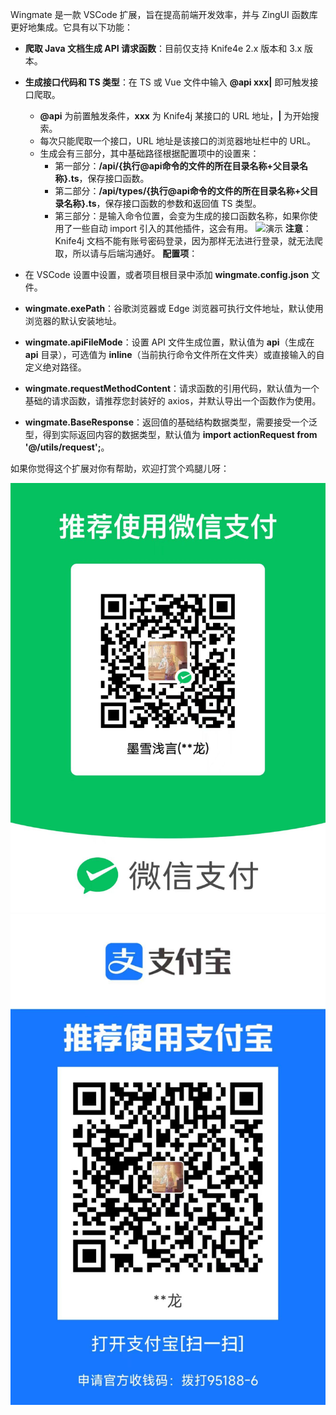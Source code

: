 Wingmate 是一款 VSCode 扩展，旨在提高前端开发效率，并与 ZingUI 函数库更好地集成。它具有以下功能：

- **爬取 Java 文档生成 API 请求函数**：目前仅支持 Knife4e 2.x 版本和 3.x 版本。
- **生成接口代码和 TS 类型**：在 TS 或 Vue 文件中输入 **@api xxx|** 即可触发接口爬取。
   - **@api** 为前置触发条件，**xxx** 为 Knife4j 某接口的 URL 地址，**|** 为开始搜索。
   - 每次只能爬取一个接口，URL 地址是该接口的浏览器地址栏中的 URL。
   - 生成会有三部分，其中基础路径根据配置项中的设置来：
      - 第一部分：**/api/{执行@api命令的文件的所在目录名称+父目录名称}.ts**，保存接口函数。
      - 第二部分：**/api/types/{执行@api命令的文件的所在目录名称+父目录名称}.ts**，保存接口函数的参数和返回值 TS 类型。
      - 第三部分：是输入命令位置，会变为生成的接口函数名称，如果你使用了一些自动 import 引入的其他插件，这会有用。
![演示](https://github.com/inksnowhailong/vscode-plugin/raw/master/apidoc2ts/images/demo.gif)
**注意**：Knife4j 文档不能有账号密码登录，因为那样无法进行登录，就无法爬取，所以请与后端沟通好。
**配置项**：

- 在 VSCode 设置中设置，或者项目根目录中添加 **wingmate.config.json** 文件。
- **wingmate.exePath**：谷歌浏览器或 Edge 浏览器可执行文件地址，默认使用浏览器的默认安装地址。
- **wingmate.apiFileMode**：设置 API 文件生成位置，默认值为 **api**（生成在 **api** 目录），可选值为 **inline**（当前执行命令文件所在文件夹）或直接输入的自定义绝对路径。
- **wingmate.requestMethodContent**：请求函数的引用代码，默认值为一个基础的请求函数，请推荐您封装好的 axios，并默认导出一个函数作为使用。
- **wingmate.BaseResponse**：返回值的基础结构数据类型，需要接受一个泛型，得到实际返回内容的数据类型，默认值为 **import actionRequest from '@/utils/request';**。

如果你觉得这个扩展对你有帮助，欢迎打赏个鸡腿儿呀：

![收款码](https://github.com/inksnowhailong/vscode-plugin/raw/master/apidoc2ts/images/skm.jpg)
![收款码](https://github.com/inksnowhailong/vscode-plugin/raw/master/apidoc2ts/images/skm2.jpg)

